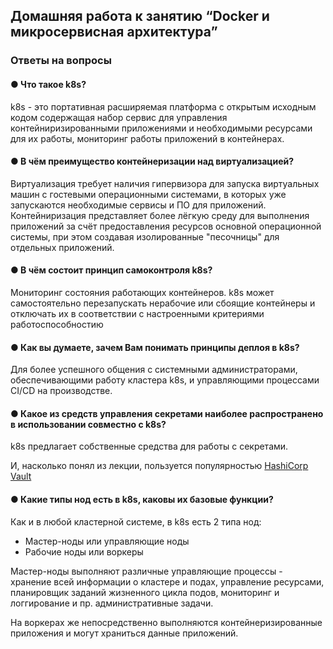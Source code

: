 ## Домашняя работа к занятию “Docker и микросервисная архитектура”

### Ответы на вопросы

#### ● Что такое k8s?

k8s - это портативная расширяемая платформа с открытым исходным кодом содержащая набор сервис для управления контейниризированными приложениями и необходимыми ресурсами для их работы, мониторинг работы приложений в контейнерах.

#### ● В чём преимущество контейнеризации над виртуализацией?

Виртуализация требует наличия гипервизора для запуска виртуальных машин с гостевыми операционными системами, в которых уже запускаются необходимые сервисы и ПО для приложений. Контейниризация представляет более лёгкую среду для выполнения приложений за счёт предоставления ресурсов основной операционной системы, при этом создавая изолированные "песочницы" для отдельных приложений.

#### ● В чём состоит принцип самоконтроля k8s?

Мониторинг состояния работающих контейнеров. k8s может самостоятельно перезапускать нерабочие или сбоящие контейнеры и отключать их в соответствии с настроенными критериями работоспособностию

#### ● Как вы думаете, зачем Вам понимать принципы деплоя в k8s?

Для более успешного общения с системными администраторами, обеспечивающими работу кластера k8s, и управляющими процессами CI/CD на производстве.

#### ● Какое из средств управления секретами наиболее распространено в использовании совместно с k8s?

k8s предлагает собственные средства для работы с секретами.

И, насколько понял из лекции, пользуется популярностью [HashiCorp Vault](https://www.vaultproject.io/docs/platform/k8s)

#### ● Какие типы нод есть в k8s, каковы их базовые функции?

Как и в любой кластерной системе, в k8s есть 2 типа нод:

- Мастер-ноды или управляющие ноды
- Рабочие ноды или воркеры

Мастер-ноды выполняют различные управляющие процессы - хранение всей информации о кластере и подах, управление ресурсами, планировщик заданий жизненного цикла подов, мониторинг и логгирование и пр. административные задачи.

На воркерах же непосредственно выполняются контейнеризированные приложения и могут храниться данные приложений.


